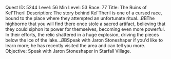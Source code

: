 Quest ID: 5244
Level: 56
Min Level: 53
Race: 77
Title: The Ruins of Kel'Theril
Description: The story behind Kel'Theril is one of a cursed race, bound to the place where they attempted an unfortunate ritual...$B$BThe highborne that you will find there once stole a sacred artifact, believing that they could siphon its power for themselves, becoming even more powerful. In their efforts, the relic shattered in a huge explosion, driving the pieces below the ice of the lake...$B$BSpeak with Jaron Stoneshaper if you'd like to learn more; he has recently visited the area and can tell you more.
Objective: Speak with Jaron Stoneshaper in Starfall Village.
